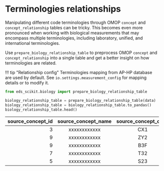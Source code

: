 # Terminologies relationships

Manipulating different code terminologies through OMOP ```concept``` and ```concept_relationship``` tables can be tricky.  This becomes even more pronounced when working with biological measurements that may encompass multiple terminologies, including laboratory, unified, and international terminologies.

Use ```prepare_biology_relationship_table``` to preprocess OMOP ```concept``` and ```concept_relationship``` into a single table and get a better insight on how terminologies are related.

!!! tip "Relationship config"
    Terminologies mapping from AP-HP database are used by default. See ```io.settings.measurement_config``` for mapping details or to modify it.

```python
from eds_scikit.biology import prepare_biology_relationship_table

biology_relationship_table = prepare_biology_relationship_table(data)
biology_relationship_table = biology_relationship_table.to_pandas()
biology_relationship_table.head()
```

|   source_concept_id | source_concept_name   | source_concept_code   |   standard_concept_id     | standard_concept_name     | standard_concept_code       |
|--------------------:|:---------------------:|:---------------------:|:-------------------------:|:-------------------------:|:---------------------------:|
|                   3 | xxxxxxxxxxxx          | CX1                   |                         4 | xxxxxxxxxxxx              | A1                          |
|                   9 | xxxxxxxxxxxx          | ZY2                   |                         5 | xxxxxxxxxxxx              | A2                          |
|                   9 | xxxxxxxxxxxx          | B3F                   |                        47 | xxxxxxxxxxxx              | D3                          |
|                   7 | xxxxxxxxxxxx          | T32                   |                         4 | xxxxxxxxxxxx              | F82                         |
|                   5 | xxxxxxxxxxxx          | S23                   |                         1 | xxxxxxxxxxxx              | A432                        |
